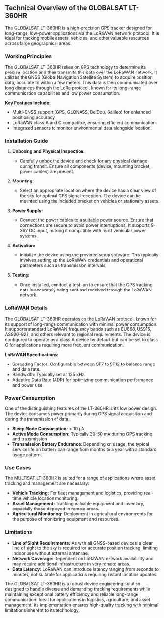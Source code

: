 ## Technical Overview of the GLOBALSAT LT-360HR

The GLOBALSAT LT-360HR is a high-precision GPS tracker designed for long-range, low-power applications via the LoRaWAN network protocol. It is ideal for tracking mobile assets, vehicles, and other valuable resources across large geographical areas. 

### Working Principles

The GLOBALSAT LT-360HR relies on GPS technology to determine its precise location and then transmits this data over the LoRaWAN network. It utilizes the GNSS (Global Navigation Satellite System) to acquire position data, accurate to within a few meters. This data is then communicated over long distances through the LoRa protocol, known for its long-range communication capabilities and low power consumption.

**Key Features Include:**
- Multi-GNSS support (GPS, GLONASS, BeiDou, Galileo) for enhanced positioning accuracy.
- LoRaWAN class A and C compatible, ensuring efficient communication.
- Integrated sensors to monitor environmental data alongside location.

### Installation Guide

1. **Unboxing and Physical Inspection:**
   - Carefully unbox the device and check for any physical damage during transit. Ensure all components (device, mounting bracket, power cables) are present.

2. **Mounting:**
   - Select an appropriate location where the device has a clear view of the sky for optimal GPS signal reception. The device can be mounted using the included bracket on vehicles or stationary assets.

3. **Power Supply:**
   - Connect the power cables to a suitable power source. Ensure that connections are secure to avoid power interruptions. It supports 9-36V DC input, making it compatible with most vehicular power systems.

4. **Activation:**
   - Initialize the device using the provided setup software. This typically involves setting up the LoRaWAN credentials and operational parameters such as transmission intervals.

5. **Testing:**
   - Once installed, conduct a test run to ensure that the GPS tracking data is accurately being sent and received through the LoRaWAN network.

### LoRaWAN Details

The GLOBALSAT LT-360HR operates on the LoRaWAN protocol, known for its support of long-range communication with minimal power consumption. It supports standard LoRaWAN frequency bands such as EU868, US915, AS920-923, and others relevant to regional requirements. The device is configured to operate as a class A device by default but can be set to class C for applications requiring more frequent communication.

**LoRaWAN Specifications:**
- Spreading Factor: Configurable between SF7 to SF12 to balance range and data rate.
- Bandwidth: Typically set at 125 kHz.
- Adaptive Data Rate (ADR) for optimizing communication performance and power use.

### Power Consumption

One of the distinguishing features of the LT-360HR is its low power design. The device consumes power primarily during GPS signal acquisition and during the transmission of data.

- **Sleep Mode Consumption:** < 10 μA
- **Active Mode Consumption:** Typically 30-50 mA during GPS tracking and transmission
- **Transmission Battery Endurance:** Depending on usage, the typical service life on battery can range from months to a year with a standard usage pattern.

### Use Cases

The MULTISAT LT-360HR is suited for a range of applications where asset tracking and management are necessary:
- **Vehicle Tracking:** For fleet management and logistics, providing real-time vehicle location monitoring.
- **Asset Management:** Tracking valuable equipment and inventory, especially those deployed in remote areas.
- **Agricultural Monitoring:** Deployment in agricultural environments for the purpose of monitoring equipment and resources.

### Limitations

- **Line of Sight Requirements:** As with all GNSS-based devices, a clear line of sight to the sky is required for accurate position tracking, limiting indoor use without external antennae.
- **Network Coverage:** Dependent on LoRaWAN network availability and may require additional infrastructure in very remote areas.
- **Data Latency:** LoRaWAN can introduce latency ranging from seconds to minutes, not suitable for applications requiring instant location updates.

The GLOBALSAT LT-360HR is a robust device engineering solution designed to handle diverse and demanding tracking requirements while maintaining exceptional battery efficiency and reliable long-range communication. Ideal for applications in logistics, agriculture, and asset management, its implementation ensures high-quality tracking with minimal limitations inherent to its technology.